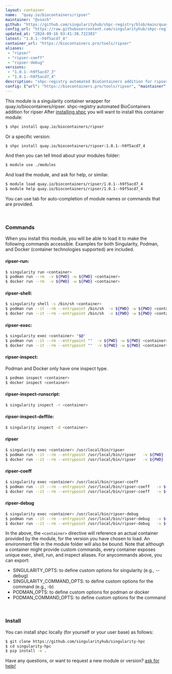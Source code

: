 ```yaml
---
layout: container
name:  "quay.io/biocontainers/ripser"
maintainer: "@vsoch"
github: "https://github.com/singularityhub/shpc-registry/blob/main/quay.io/biocontainers/ripser/container.yaml"
config_url: "https://raw.githubusercontent.com/singularityhub/shpc-registry/main/quay.io/biocontainers/ripser/container.yaml"
updated_at: "2024-09-16 03:41:38.722383"
latest: "1.0.1--h9f5acd7_4"
container_url: "https://biocontainers.pro/tools/ripser"
aliases:
 - "ripser"
 - "ripser-coeff"
 - "ripser-debug"
versions:
 - "1.0.1--h9f5acd7_3"
 - "1.0.1--h9f5acd7_4"
description: "shpc-registry automated BioContainers addition for ripser"
config: {"url": "https://biocontainers.pro/tools/ripser", "maintainer": "@vsoch", "description": "shpc-registry automated BioContainers addition for ripser", "latest": {"1.0.1--h9f5acd7_4": "sha256:316e4319f94d9fd2de02e39f2910efa27d05b9a6760dd40e548c09b3a3d7cfea"}, "tags": {"1.0.1--h9f5acd7_3": "sha256:f14e81d5860619c05c37eb648f977417eddfda5c2f3f1fa43c56b1a0bc1817e7", "1.0.1--h9f5acd7_4": "sha256:316e4319f94d9fd2de02e39f2910efa27d05b9a6760dd40e548c09b3a3d7cfea"}, "docker": "quay.io/biocontainers/ripser", "aliases": {"ripser": "/usr/local/bin/ripser", "ripser-coeff": "/usr/local/bin/ripser-coeff", "ripser-debug": "/usr/local/bin/ripser-debug"}}
---
```


This module is a singularity container wrapper for quay.io/biocontainers/ripser.
shpc-registry automated BioContainers addition for ripser
After [installing shpc](#install) you will want to install this container module:


```bash
$ shpc install quay.io/biocontainers/ripser
```

Or a specific version:

```bash
$ shpc install quay.io/biocontainers/ripser:1.0.1--h9f5acd7_4
```

And then you can tell lmod about your modules folder:

```bash
$ module use ./modules
```

And load the module, and ask for help, or similar.

```bash
$ module load quay.io/biocontainers/ripser/1.0.1--h9f5acd7_4
$ module help quay.io/biocontainers/ripser/1.0.1--h9f5acd7_4
```

You can use tab for auto-completion of module names or commands that are provided.

<br>

### Commands

When you install this module, you will be able to load it to make the following commands accessible.
Examples for both Singularity, Podman, and Docker (container technologies supported) are included.

#### ripser-run:

```bash
$ singularity run <container>
$ podman run --rm  -v ${PWD} -w ${PWD} <container>
$ docker run --rm  -v ${PWD} -w ${PWD} <container>
```

#### ripser-shell:

```bash
$ singularity shell -s /bin/sh <container>
$ podman run --it --rm --entrypoint /bin/sh  -v ${PWD} -w ${PWD} <container>
$ docker run --it --rm --entrypoint /bin/sh  -v ${PWD} -w ${PWD} <container>
```

#### ripser-exec:

```bash
$ singularity exec <container> "$@"
$ podman run --it --rm --entrypoint ""  -v ${PWD} -w ${PWD} <container> "$@"
$ docker run --it --rm --entrypoint ""  -v ${PWD} -w ${PWD} <container> "$@"
```

#### ripser-inspect:

Podman and Docker only have one inspect type.

```bash
$ podman inspect <container>
$ docker inspect <container>
```

#### ripser-inspect-runscript:

```bash
$ singularity inspect -r <container>
```

#### ripser-inspect-deffile:

```bash
$ singularity inspect -d <container>
```


#### ripser

```bash
$ singularity exec <container> /usr/local/bin/ripser
$ podman run --it --rm --entrypoint /usr/local/bin/ripser   -v ${PWD} -w ${PWD} <container> -c " $@"
$ docker run --it --rm --entrypoint /usr/local/bin/ripser   -v ${PWD} -w ${PWD} <container> -c " $@"
```


#### ripser-coeff

```bash
$ singularity exec <container> /usr/local/bin/ripser-coeff
$ podman run --it --rm --entrypoint /usr/local/bin/ripser-coeff   -v ${PWD} -w ${PWD} <container> -c " $@"
$ docker run --it --rm --entrypoint /usr/local/bin/ripser-coeff   -v ${PWD} -w ${PWD} <container> -c " $@"
```


#### ripser-debug

```bash
$ singularity exec <container> /usr/local/bin/ripser-debug
$ podman run --it --rm --entrypoint /usr/local/bin/ripser-debug   -v ${PWD} -w ${PWD} <container> -c " $@"
$ docker run --it --rm --entrypoint /usr/local/bin/ripser-debug   -v ${PWD} -w ${PWD} <container> -c " $@"
```



In the above, the `<container>` directive will reference an actual container provided
by the module, for the version you have chosen to load. An environment file in the
module folder will also be bound. Note that although a container
might provide custom commands, every container exposes unique exec, shell, run, and
inspect aliases. For anycommands above, you can export:

 - SINGULARITY_OPTS: to define custom options for singularity (e.g., --debug)
 - SINGULARITY_COMMAND_OPTS: to define custom options for the command (e.g., -b)
 - PODMAN_OPTS: to define custom options for podman or docker
 - PODMAN_COMMAND_OPTS: to define custom options for the command

<br>

### Install

You can install shpc locally (for yourself or your user base) as follows:

```bash
$ git clone https://github.com/singularityhub/singularity-hpc
$ cd singularity-hpc
$ pip install -e .
```

Have any questions, or want to request a new module or version? [ask for help!](https://github.com/singularityhub/singularity-hpc/issues)